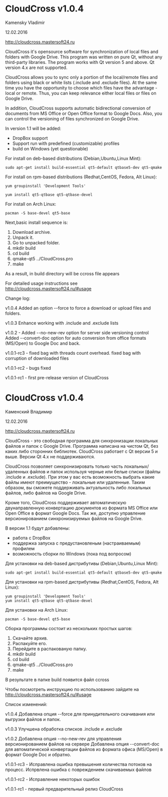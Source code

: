 
# CloudCross v1.0.4

Kamensky Vladimir

12.02.2016


http://cloudcross.mastersoft24.ru



CloudCross it's opensource software for synchronization of local files and folders with Google Drive.
This program was written on pure Qt, without any third-party libraries.
The program works with Qt version 5 and above. Qt version 4.x are not supported. 

CloudCross allows you to sync only a portion of the local/remote files and folders using black or white lists (.include and .exclude files).
At the same time you have the opportunity to choose which files have the advantage - local or remote. Thus, you can keep relevance either local files or files on Google Drive.

In addition, CloudCross supports automatic bidirectional conversion of documents from MS Office or Open Office format to Google Docs.
Also, you can control the versioning of files synchronized on Google Drive. 

In version 1.1 will be added:

- DropBox support
- Support run with predefined (customizable) profiles
- build on Windows (yet questionable)

	
	
For install on deb-based distributions (Debian,Ubuntu,Linux Mint):

	sudo apt-get install build-essential qt5-default qtbase5-dev qt5-qmake



For install on rpm-based distributions (Redhat,CentOS, Fedora, Alt Linux):

	yum groupinstall 'Development Tools'

	yum install qt5-qtbase qt5-qtbase-devel



For install on  Arch Linux:

	pacman -S base-devel qt5-base



Next,basic install sequence is:

1. Download archive. 
2. Unpack it. 
3. Go to unpacked folder.
4. mkdir build
5. cd build
6. qmake-qt5 ../CloudCross.pro
7. make

As a result, in build directory will be ccross file appears
	
	
For detailed usage instructions see http://cloudcross.mastersoft24.ru/#usage	
	
	
Change log:

v1.0.4          Added an option --force to force a download or upload files and folders.

v1.0.3          Enhance working with .include and .exclude lists

v1.0.2	   -    Added --no-new-rev option for server side versioning control
		Added --convert-doc option for auto conversion from office formats (MS/Open) to Google Doc and back. 

v1.0.1-rc3 -    fixed bag with threads count overhead. fixed bag with corruption of downloaded files

v1.0.1-rc2 -    bugs fixed

v1.0.1-rc1 -    first pre-release version of CloudCross









# CloudCross v1.0.4

Каменский Владимир

12.02.2016

http://cloudcross.mastersoft24.ru


CloudCross - это свободная программа для синхронизации локальных файлов и папок с Google Drive.
Программа написана на чистом Qt, без каких либо сторонних библиотек.
CloudCross работает с Qt версии 5 и выше. Версии Qt 4.x не поддерживаются. 

CloudCross позволяет синхронизировать только часть локальных/удаленных файлов и папок используя черные или белые списки (файлы .include и .exclude).
При этом у вас есть возможность выбрать какие файлы имеют преимущество - локальные или удаленные. Таким образом, вы сможете поддерживать
актуальность либо локальных файлов, либо файлов на Google Drive. 

Кроме того, CloudCross поддерживает автоматическую двунаправленную конвертацию документов из формата MS Office или Open Office в формат Google Docs.
Так же, доступно управление версионированием синхронизируемых файлов на Google Drive. 


В версии 1.1 будут добавлены:

- работа с DropBox
- поддержка запуска с предустановленым (настраиваемым) профилем
- возможность сборки по Windows (пока под вопросом)
	
	
Для установки на deb-based дистрибутивы (Debian,Ubuntu,Linux Mint):

	sudo apt-get install build-essential qt5-default qtbase5-dev qt5-qmake


Для установки на rpm-based дистрибутивы (Redhat,CentOS, Fedora, Alt Linux):

	yum groupinstall 'Development Tools'
	yum install qt5-qtbase qt5-qtbase-devel

Для установки на Arch Linux:

	pacman -S base-devel qt5-base



Сборка программы состоит из нескольких простых шагов:

1. Скачайте архив. 
2. Распакуйте его. 
3. Перейдите в распакованую папку.
4. mkdir build
5. cd build
6. qmake-qt5 ../CloudCross.pro
7. make

В результате в папке build появится файл ccross


Чтобы посмотреть инструкцию по использованию зайдите на http://cloudcross.mastersoft24.ru/#usage	
	
	
Список изменений:

v1.0.4          Добавлена опция --force для принудительного скачивания или выгрузки файлов и папок.

v1.0.3          Улучшена обработка списков .include и .exclude

v1.0.2          Добавлена опция --no-new-rev для управления версионированием файлов на сервере
                Добавлена опция --convert-doc для автоматической конвертации файлов из формата офиса (MS/Open) в формат Google Doc и обратно.

v1.0.1-rc3 -    Исправлена ошибка превышения количества потоков на процесс. Испрвлена ошибка с повреждением скачиваемых файлов

v1.0.1-rc2 -    Исправление некоторых ошибок

v1.0.1-rc1 -    первый предварительный релиз CloudCross


